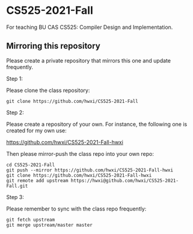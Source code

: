 # CS525-2021-Fall
For teaching BU CAS CS525: Compiler Design and Implementation.

## Mirroring this repository

Please create a private repository that mirrors this one and update
frequently.

Step 1:

Please clone the class repository:

```
git clone https://github.com/hwxi/CS525-2021-Fall
```

Step 2:

Please create a repository of your own.
For instance, the following one is created
for my own use:

https://github.com/hwxi/CS525-2021-Fall-hwxi

Then please mirror-push the class repo into your own repo:

```
cd CS525-2021-Fall
git push --mirror https://github.com/hwxi/CS525-2021-Fall-hwxi
git clone https://github.com/hwxi/CS525-2021-Fall-hwxi
git remote add upstream https://hwxi@github.com/hwxi/CS525-2021-Fall.git
```

Step 3:

Please remember to sync with the class repo frequently:

```
git fetch upstream
git merge upstream/master master
```
